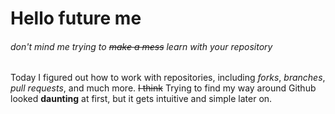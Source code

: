 # **Hello future me**
###### *don't mind me trying to ~~make a mess~~ learn with your repository*


Today I figured out how to work with repositories, including *forks*, *branches*, *pull requests*, and much more. ~~I think~~
Trying to find my way around Github looked **daunting** at first, but it gets intuitive and simple later on.
